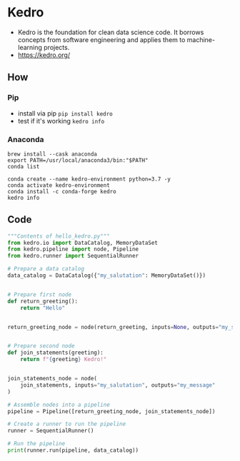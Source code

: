 # Kedro
- Kedro is the foundation for clean data science code. It borrows concepts from software engineering and applies them to machine-learning projects.
- https://kedro.org/

## How
### Pip
- install via pip
`pip install kedro`
- test if it's working
`kedro info`
### Anaconda
```shell
brew install --cask anaconda
export PATH=/usr/local/anaconda3/bin:"$PATH"
conda list

conda create --name kedro-environment python=3.7 -y
conda activate kedro-environment
conda install -c conda-forge kedro
kedro info
```

## Code
```python
"""Contents of hello_kedro.py"""
from kedro.io import DataCatalog, MemoryDataSet
from kedro.pipeline import node, Pipeline
from kedro.runner import SequentialRunner

# Prepare a data catalog
data_catalog = DataCatalog({"my_salutation": MemoryDataSet()})


# Prepare first node
def return_greeting():
    return "Hello"


return_greeting_node = node(return_greeting, inputs=None, outputs="my_salutation")


# Prepare second node
def join_statements(greeting):
    return f"{greeting} Kedro!"


join_statements_node = node(
    join_statements, inputs="my_salutation", outputs="my_message"
)

# Assemble nodes into a pipeline
pipeline = Pipeline([return_greeting_node, join_statements_node])

# Create a runner to run the pipeline
runner = SequentialRunner()

# Run the pipeline
print(runner.run(pipeline, data_catalog))
```